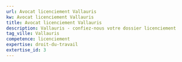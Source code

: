 ```yaml
---
url: Avocat licenciement Vallauris
kw: Avocat licenciement Vallauris
title: Avocat licenciement Vallauris
description: Vallauris - confiez-nous votre dossier licenciement
tag_ville: Vallauris
competence: licenciement
expertise: droit-du-travail
extertise_id: 3
---
```

